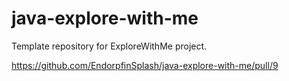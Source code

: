 # java-explore-with-me
Template repository for ExploreWithMe project.


https://github.com/EndorpfinSplash/java-explore-with-me/pull/9